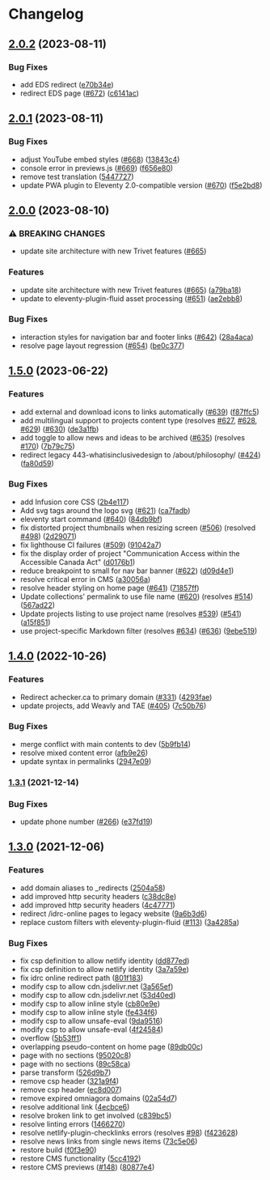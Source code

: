 # Changelog

## [2.0.2](https://github.com/inclusive-design/idrc/compare/v2.0.1...v2.0.2) (2023-08-11)


### Bug Fixes

* add EDS redirect ([e70b34e](https://github.com/inclusive-design/idrc/commit/e70b34e442a319011ba3416e3254858c18ef56b9))
* redirect EDS page ([#672](https://github.com/inclusive-design/idrc/issues/672)) ([c6141ac](https://github.com/inclusive-design/idrc/commit/c6141ac1d7864db07460102f2e9585db044cd1db))

## [2.0.1](https://github.com/inclusive-design/idrc/compare/v2.0.0...v2.0.1) (2023-08-11)


### Bug Fixes

* adjust YouTube embed styles ([#668](https://github.com/inclusive-design/idrc/issues/668)) ([13843c4](https://github.com/inclusive-design/idrc/commit/13843c4de754dac145002c15168b1c2a03f10d8f))
* console error in previews.js ([#669](https://github.com/inclusive-design/idrc/issues/669)) ([f656e80](https://github.com/inclusive-design/idrc/commit/f656e8097fafd53bccce946d658d6982aae7de0e))
* remove test translation ([5447727](https://github.com/inclusive-design/idrc/commit/5447727a95ca61606ba881987a0ed18d949dfcc9))
* update PWA plugin to Eleventy 2.0-compatible version ([#670](https://github.com/inclusive-design/idrc/issues/670)) ([f5e2bd8](https://github.com/inclusive-design/idrc/commit/f5e2bd810bb553566b49c95edf9260295852d427))

## [2.0.0](https://github.com/inclusive-design/idrc/compare/v1.5.0...v2.0.0) (2023-08-10)


### ⚠ BREAKING CHANGES

* update site architecture with new Trivet features ([#665](https://github.com/inclusive-design/idrc/issues/665))

### Features

* update site architecture with new Trivet features ([#665](https://github.com/inclusive-design/idrc/issues/665)) ([a79ba18](https://github.com/inclusive-design/idrc/commit/a79ba18542438fb4bcfcc9306ac6a9fb6d5652a6))
* update to eleventy-plugin-fluid asset processing ([#651](https://github.com/inclusive-design/idrc/issues/651)) ([ae2ebb8](https://github.com/inclusive-design/idrc/commit/ae2ebb8c5a3d36e186adb02e0c111ac77e6bf2fa))


### Bug Fixes

* interaction styles for navigation bar and footer links ([#642](https://github.com/inclusive-design/idrc/issues/642)) ([28a4aca](https://github.com/inclusive-design/idrc/commit/28a4acaf70f3e13be60c31d19c94654f78181852))
* resolve page layout regression ([#654](https://github.com/inclusive-design/idrc/issues/654)) ([be0c377](https://github.com/inclusive-design/idrc/commit/be0c377f88fa44785e6d2c9acffb041569d25ca8))

## [1.5.0](https://github.com/inclusive-design/idrc/compare/v1.4.0...v1.5.0) (2023-06-22)


### Features

* add external and download icons to links automatically ([#639](https://github.com/inclusive-design/idrc/issues/639)) ([f87ffc5](https://github.com/inclusive-design/idrc/commit/f87ffc55f9d5069e7927e4f837226bd8ad2fd2fc))
* add multilingual support to projects content type (resolves [#627](https://github.com/inclusive-design/idrc/issues/627), [#628](https://github.com/inclusive-design/idrc/issues/628), [#629](https://github.com/inclusive-design/idrc/issues/629)) ([#630](https://github.com/inclusive-design/idrc/issues/630)) ([de3a1fb](https://github.com/inclusive-design/idrc/commit/de3a1fb3993760eca85b793632900ad5205a0288))
* add toggle to allow news and ideas to be archived ([#635](https://github.com/inclusive-design/idrc/issues/635)) (resolves [#170](https://github.com/inclusive-design/idrc/issues/170)) ([7b79c75](https://github.com/inclusive-design/idrc/commit/7b79c755f51d67c2161e32116652ea35a1cbc8a4))
* redirect legacy 443-whatisinclusivedesign to /about/philosophy/ ([#424](https://github.com/inclusive-design/idrc/issues/424)) ([fa80d59](https://github.com/inclusive-design/idrc/commit/fa80d5906db6ef044bfa2fa4fecdfe5948f46c15))


### Bug Fixes

* add Infusion core CSS ([2b4e117](https://github.com/inclusive-design/idrc/commit/2b4e1171fb21b9fc3d2cef968d440b22ad9b5771))
* Add svg tags around the logo svg ([#621](https://github.com/inclusive-design/idrc/issues/621)) ([ca7fadb](https://github.com/inclusive-design/idrc/commit/ca7fadb7636b5fdbfb6c7d600efec6f83a8382d0))
* eleventy start command ([#640](https://github.com/inclusive-design/idrc/issues/640)) ([84db9bf](https://github.com/inclusive-design/idrc/commit/84db9bf3133425040f0e04f8ad4e47127bf27284))
* fix distorted project thumbnails when resizing screen ([#506](https://github.com/inclusive-design/idrc/issues/506)) (resolved [#498](https://github.com/inclusive-design/idrc/issues/498)) ([2d29071](https://github.com/inclusive-design/idrc/commit/2d29071c872caa16144e9014a9b1a58670b4ec9f))
* fix lighthouse CI failures ([#509](https://github.com/inclusive-design/idrc/issues/509)) ([91042a7](https://github.com/inclusive-design/idrc/commit/91042a70eefc47863c51d8569c6c767b54924029))
* fix the display order of project "Communication Access within the Accessible Canada Act" ([d0176b1](https://github.com/inclusive-design/idrc/commit/d0176b1e909a6620f48c816630ff592d5e08bb4b))
* reduce breakpoint to small for nav bar banner ([#622](https://github.com/inclusive-design/idrc/issues/622)) ([d09d4e1](https://github.com/inclusive-design/idrc/commit/d09d4e159c0e840234177fb6b90d58fecba73363))
* resolve critical error in CMS ([a30056a](https://github.com/inclusive-design/idrc/commit/a30056a4f2b0ebe847984081b21bca27b8e1a866))
* resolve header styling on home page ([#641](https://github.com/inclusive-design/idrc/issues/641)) ([71857ff](https://github.com/inclusive-design/idrc/commit/71857ff694d37e2266376cca2f322795dd1537b7))
* Update collections' permalink to use file name ([#620](https://github.com/inclusive-design/idrc/issues/620)) (resolves [#514](https://github.com/inclusive-design/idrc/issues/514)) ([567ad22](https://github.com/inclusive-design/idrc/commit/567ad224dfd699bebb9f41c7479ff9092f5950e1))
* Update projects listing to use project name (resolves [#539](https://github.com/inclusive-design/idrc/issues/539)) ([#541](https://github.com/inclusive-design/idrc/issues/541)) ([a15f851](https://github.com/inclusive-design/idrc/commit/a15f8519cf8b8ca2a92f7397b140b0ea542aeaf5))
* use project-specific Markdown filter (resolves [#634](https://github.com/inclusive-design/idrc/issues/634)) ([#636](https://github.com/inclusive-design/idrc/issues/636)) ([9ebe519](https://github.com/inclusive-design/idrc/commit/9ebe519d34c4ccfb938407c65d75202a8b76965f))

## [1.4.0](https://github.com/inclusive-design/idrc/compare/v1.3.1...v1.4.0) (2022-10-26)


### Features

* Redirect achecker.ca to primary domain ([#331](https://github.com/inclusive-design/idrc/issues/331)) ([4293fae](https://github.com/inclusive-design/idrc/commit/4293fae1711467882ab85b234f70f706b213ce04))
* update projects, add Weavly and TAE ([#405](https://github.com/inclusive-design/idrc/issues/405)) ([7c50b76](https://github.com/inclusive-design/idrc/commit/7c50b76fac6aa468d15222b5ab79113ae1b29393))


### Bug Fixes

* merge conflict with main contents to dev ([5b9fb14](https://github.com/inclusive-design/idrc/commit/5b9fb14a587e5e54fbe9c9738e8a83cb86e987b4))
* resolve mixed content error ([afb9e26](https://github.com/inclusive-design/idrc/commit/afb9e2695c0cbaa32514688a86aedde5a13b6374))
* update syntax in permalinks ([2947e09](https://github.com/inclusive-design/idrc/commit/2947e0974b04df2937ba8c3cb63ca4ee8964fa7a))

### [1.3.1](https://www.github.com/inclusive-design/idrc/compare/v1.3.0...v1.3.1) (2021-12-14)


### Bug Fixes

* update phone number ([#266](https://www.github.com/inclusive-design/idrc/issues/266)) ([e37fd19](https://www.github.com/inclusive-design/idrc/commit/e37fd19fd2c65baf85c6ccd60a9e2e5ccf56db41))

## [1.3.0](https://www.github.com/inclusive-design/idrc/compare/v1.2.3...v1.3.0) (2021-12-06)


### Features

* add domain aliases to _redirects ([2504a58](https://www.github.com/inclusive-design/idrc/commit/2504a582e7bfb93f4074991659ec81f37190775e))
* add improved http security headers ([c38dc8e](https://www.github.com/inclusive-design/idrc/commit/c38dc8eb5a932bda2ef6fd8658ceb865ace4c9db))
* add improved http security headers ([4c47771](https://www.github.com/inclusive-design/idrc/commit/4c477716d0455fd03047720f082f3fed0ca3a1d6))
* redirect /idrc-online pages to legacy website ([9a6b3d6](https://www.github.com/inclusive-design/idrc/commit/9a6b3d67daf4c18c306c3324854c76e90e8d6ee9))
* replace custom filters with eleventy-plugin-fluid ([#113](https://www.github.com/inclusive-design/idrc/issues/113)) ([3a4285a](https://www.github.com/inclusive-design/idrc/commit/3a4285a214ea636c8f84a4e726eebf2b8142a740))


### Bug Fixes

* fix csp definition to allow netlify identity ([dd877ed](https://www.github.com/inclusive-design/idrc/commit/dd877ed5d32f42560e398e3195cbae4ec58704e1))
* fix csp definition to allow netlify identity ([3a7a59e](https://www.github.com/inclusive-design/idrc/commit/3a7a59ed3e8fcc45218b5951e4906d988d1c84ca))
* fix idrc online redirect path ([801f183](https://www.github.com/inclusive-design/idrc/commit/801f18370e96ce2b74a24fe6df5a2076d6122209))
* modify csp to allow cdn.jsdelivr.net ([3a565ef](https://www.github.com/inclusive-design/idrc/commit/3a565efe98da97d1da590030bd111d4beb55a1fa))
* modify csp to allow cdn.jsdelivr.net ([53d40ed](https://www.github.com/inclusive-design/idrc/commit/53d40edfa1420741902e4be8ade200b554f06e03))
* modify csp to allow inline style ([cb80e9e](https://www.github.com/inclusive-design/idrc/commit/cb80e9ea4eb3797d034abea8083bcfe9f6aca089))
* modify csp to allow inline style ([fe434f6](https://www.github.com/inclusive-design/idrc/commit/fe434f66aadd6c4efe50181bbe08231511300c55))
* modify csp to allow unsafe-eval ([9da9516](https://www.github.com/inclusive-design/idrc/commit/9da9516e8c9247467eb8d3c47ed7c1fc3d9475b6))
* modify csp to allow unsafe-eval ([4f24584](https://www.github.com/inclusive-design/idrc/commit/4f24584425d8c58808eb708bcf0447cf7fece226))
* overflow ([5b53ff1](https://www.github.com/inclusive-design/idrc/commit/5b53ff1f37b998d01290d79ad49d9085bf58d218))
* overlapping pseudo-content on home page ([89db00c](https://www.github.com/inclusive-design/idrc/commit/89db00c714da406e9de72b22e19c24c69e2b8df8))
* page with no sections ([95020c8](https://www.github.com/inclusive-design/idrc/commit/95020c84b8178c75b59ca44e6d57e8c4af0e4265))
* page with no sections ([89c58ca](https://www.github.com/inclusive-design/idrc/commit/89c58cacf8688c5c83cc9608aef4a9a3c337989e))
* parse transform ([526d9b7](https://www.github.com/inclusive-design/idrc/commit/526d9b773ef7efb49364a2328da6b422c8f6541b))
* remove csp header ([321a9f4](https://www.github.com/inclusive-design/idrc/commit/321a9f4627897c9f100493f3fb40d66aac083d34))
* remove csp header ([ec8d007](https://www.github.com/inclusive-design/idrc/commit/ec8d007df8211eeb2050c9f13fd54ff832626a46))
* remove expired omniagora domains ([02a54d7](https://www.github.com/inclusive-design/idrc/commit/02a54d7d0c7fe287504c538b42e3efc15701d07e))
* resolve additional link ([4ecbce6](https://www.github.com/inclusive-design/idrc/commit/4ecbce6b8224f51fe518ec4d019f7363208b1a37))
* resolve broken link to get involved ([c839bc5](https://www.github.com/inclusive-design/idrc/commit/c839bc5b282f96acef0fd49afc881697ae922288))
* resolve linting errors ([1466270](https://www.github.com/inclusive-design/idrc/commit/146627058cdc06fff4980b58c86b9aac7069da7a))
* resolve netlify-plugin-checklinks errors (resolves [#98](https://www.github.com/inclusive-design/idrc/issues/98)) ([f423628](https://www.github.com/inclusive-design/idrc/commit/f423628b498b5bccc61c8950b7682b248c96d681))
* resolve news links from single news items ([73c5e06](https://www.github.com/inclusive-design/idrc/commit/73c5e065f3795b067f85153908217c7f797d0336))
* restore build ([f0f3e90](https://www.github.com/inclusive-design/idrc/commit/f0f3e90e44b9a391183310154da408fccaec3920))
* restore CMS functionality ([5cc4192](https://www.github.com/inclusive-design/idrc/commit/5cc4192e54480f50fcf891982e2320df104b3a13))
* restore CMS previews ([#148](https://www.github.com/inclusive-design/idrc/issues/148)) ([80877e4](https://www.github.com/inclusive-design/idrc/commit/80877e4bd024dab5cacb4e4a696b87c2a07ade11))
